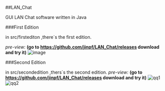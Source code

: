 ##LAN_Chat

GUI LAN Chat software written in Java

###First Edition

in src/firstediton ,there`s the first edition.

*pre-view:* **(go to https://github.com/jinpf/LAN_Chat/releases download and try it)**
![image](https://f.cloud.github.com/assets/5752293/2527131/6bc95188-b501-11e3-88b7-a806b5167f29.png)


###Second Edition

in src/secondedition ,thers`s the second edition.
*pre-view:* **(go to https://github.com/jinpf/LAN_Chat/releases download and try it)**
![qq1](https://cloud.githubusercontent.com/assets/5752293/2569737/89f82498-b8f0-11e3-9aea-89e2c2d67d30.png)
![qq2](https://cloud.githubusercontent.com/assets/5752293/2569739/8db32268-b8f0-11e3-8989-a0178aeec3b3.png)
